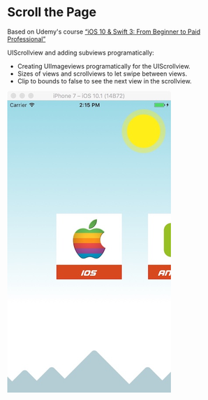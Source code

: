 # Scroll the Page

Based on Udemy's course [“iOS 10 & Swift 3: From Beginner to Paid Professional”](https://www.udemy.com/devslopes-ios10/learn/v4/t/lecture/5409302)

UIScrollview and adding subviews programatically:

- Creating UIImageviews programatically for the UIScrollview.
- Sizes of views and scrollviews to let swipe between views.
- Clip to bounds to false to see the next view in the scrollview.

![Home screen](Home%20screen.jpeg)